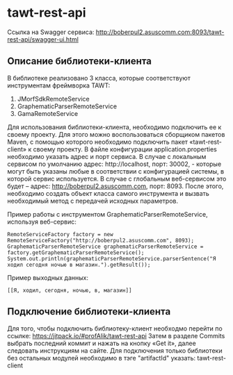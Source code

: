 # tawt-rest-api
Ссылка на Swagger сервиса: http://boberpul2.asuscomm.com:8093/tawt-rest-api/swagger-ui.html

## Описание библиотеки-клиента
В библиотеке реализовано 3 класса, которые соответствуют инструментам фреймворка TAWT:
1) JMorfSdkRemoteService
2) GraphematicParserRemoteService
3) GamaRemoteService

Для использования библиотеки-клиента, необходимо подключить ее к
своему проекту. Для этого можно воспользоваться сборщиком пакетов Maven, с
помощью которого необходимо подключить пакет «tawt-rest-client» к своему
проекту.
В файле конфигурации application.properties необходимо указать адрес и
порт сервиса. В случае с локальным сервисом по умолчанию адрес:
http://localhost, порт: 30002, - которые могут быть указаны любые в соответствии
с конфигурацией системы, в которой сервис используется. В случае с
глобальным веб-сервисом это будет – адрес: http://boberpul2.asuscomm.com,
порт: 8093. После этого, необходимо создать объект класса самого инструмента
и вызвать необходимый метод с передачей исходных параметров.

Пример работы с инструментом GraphematicParserRemoteService,
используя веб-сервис:
```
RemoteServiceFactory factory = new RemoteServiceFactory("http://boberpul2.asuscomm.com", 8093);
GraphematicParserRemoteService graphematicParserRemoteService = factory.getGraphematicParserRemoteService();
System.out.println(graphematicParserRemoteService.parserSentence("Я ходил сегодня ночью в магазин.").getResult());
```
Пример выходных данных:
```
[[Я, ходил, сегодня, ночью, в, магазин]]
```
## Подключение библиотеки-клиента
Для того, чтобы подключить библиотеку-клиент необходмо перейти по ссылке:
https://jitpack.io/#profAlik/tawt-rest-api
Затем в разделе Commits выбрать последний коммит и нажать на кнопку «Get it», далее следовать инструкциям на сайте.
Для подключения только библиотеки без остальных модулей необходимо в тэге "artifactId" указать: tawt-rest-client
